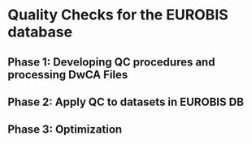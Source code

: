 # Quality Checks for the EUROBIS database 


## Phase 1: Developing QC procedures and processing DwCA Files 


## Phase 2: Apply QC to datasets in EUROBIS DB


## Phase 3: Optimization